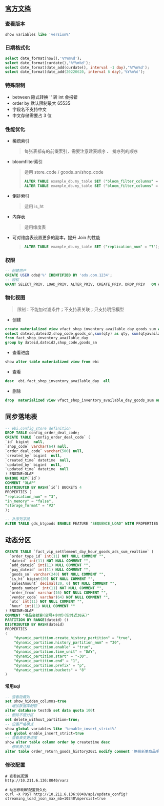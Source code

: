 
## [官方文档](https://doris.apache.org/zh-CN/docs/get-starting/)

### 查看版本
```sql
show variables like 'version%'
```

### 日期格式化

```sql
select date_format(now(),'%Y%m%d');
select date_format(curdate(),'%Y%m%d');
select date_format(date_add(curdate(), interval -1 day),'%Y%m%d');
select date_format(date_add(20220620, interval 6 day),'%Y%m%d');
```

### 特殊限制

- between 隐式转换 '' 转 int 会报错 
- order by 默认限制最大 65535
- 字段名不支持中文
- 中文存储需要占 3 位


### 性能优化


- 稀疏索引   

  > 每张表都有的前缀索引，需要注意建表顺序 、 排序列的顺序

- bloomfilter索引    

  > 适用 store_code / goods_sn/shop_code
  >
  > ```sql
  > ALTER TABLE example_db.my_table SET ("bloom_filter_columns" = ""); -- 删除索引
  > ALTER TABLE example_db.my_table SET ("bloom_filter_columns" = "goods_sn,shop_code"); -- 修改索引
  > ```

- 倒排索引   

  >  适用 is_ht  

- 内存表  

  > 适用维度表
  
- 可对维度表设置更多的副本，提升 Join 的性能
  > ```sql
  > ALTER TABLE example_db.my_table SET ("replication_num" = "7");
  > ```
  
### 权限

```sql
-- 创建用户
CREATE USER ods@'%' IDENTIFIED BY 'ods.com.1234';
-- 授权
GRANT SELECT_PRIV, LOAD_PRIV, ALTER_PRIV, CREATE_PRIV, DROP_PRIV   ON ods.* TO 'ods'@'%';
```

### 物化视图

> 限制：不能加过滤条件；不支持表关联；只支持明细模型

- 创建
```sql
create materialized view vfact_shop_inventory_available_day_goods_sum as 
select dateid,dateid2,shop_code,goods_sn,sum(qty) as qty, sum(qtyavailable) as qtyavailable
from fact_shop_inventory_available_day
group by dateid,dateid2,shop_code,goods_sn
```
- 查看进度
```sql
show alter table materialized view from ebi
```
- 查看
```sql
desc  ebi.fact_shop_inventory_available_day  all 
```
- 删除
```sql
drop  materialized view vfact_shop_inventory_available_day_goods_sum on fact_shop_inventory_available_day
```


## 同步落地表

```sql
-- ebi.config_store definition
DROP TABLE config_order_deal_code;
CREATE TABLE `config_order_deal_code` (
`id` bigint  null,
`shop_code` varchar(64) null,
`order_deal_code` varchar(500) null,
`created_by` bigint  null,
`created_time` datetime  null,
`updated_by` bigint  null,
`updated_time` datetime  null
) ENGINE=OLAP
UNIQUE KEY(`id`)
COMMENT "OLAP"
DISTRIBUTED BY HASH(`id`) BUCKETS 4
PROPERTIES (
"replication_num" = "3",
"in_memory" = "false",
"storage_format" = "V2"
);

-- 补序列字段
ALTER TABLE gds_btgoods ENABLE FEATURE "SEQUENCE_LOAD" WITH PROPERTIES ("function_column.sequence_type" = "bigint");
```

## 动态分区
```sql
CREATE TABLE `fact_vip_settlement_day_hour_goods_ads_sum_realtime` (
  `order_type_id` int(11) NOT NULL COMMENT "",
  `dateid` int(11) NOT NULL COMMENT "",
  `add_dateid` int(11) NULL COMMENT "",
  `pay_dateid` int(11) NULL COMMENT "",
  `goods_sn` varchar(240) NOT NULL COMMENT "",
  `is_ht` bigint(20) NOT NULL COMMENT "",
  `salesAmount` decimal(20, 6) NOT NULL COMMENT "",
  `goods_number` int(11) NOT NULL COMMENT "",
  `order_from` varchar(16) NOT NULL COMMENT "",
  `vendor_code` varchar(64) NOT NULL COMMENT "",
  `utc` int(11) NOT NULL COMMENT "",
  `hour` int(11) NULL COMMENT ""
) ENGINE=OLAP
COMMENT "唯品会结算(货号+小时)(实时近30天)"
PARTITION BY RANGE(dateid) ()
DISTRIBUTED BY HASH(dateid)
PROPERTIES
(
    "dynamic_partition.create_history_partition" = "true",
    "dynamic_partition.history_partition_num" = "30",
    "dynamic_partition.enable" = "true",
    "dynamic_partition.time_unit" = "DAY",
    "dynamic_partition.start" = "-30",
    "dynamic_partition.end" = "1",
    "dynamic_partition.prefix" = "p",
    "dynamic_partition.buckets" = "8"
)
```


#### 常用sql

```sql
-- 查看隐藏列
set show_hidden_columns=true
-- 增加数据库配额
alter database testdb set data quota 100t
-- 删除不管分区
set delete_without_partition=true;
-- 设置严格模式
show global variables like '%enable_insert_strict%'
set global enable_insert_strict=true
-- 查看表变更进度
show alter table column order by createtime desc
-- 修改表注释
alter table order_return_goods_history2021 modify comment '换货新单商品明细（2021归档）';
```

### 修改配置

```shell
# 查看BE配置
http://10.211.6.136:8040/varz

# 动态修改BE配置持久化
curl -X POST http://10.211.6.136:8040/api/update_config?streaming_load_json_max_mb=10240\&persist=true
```



